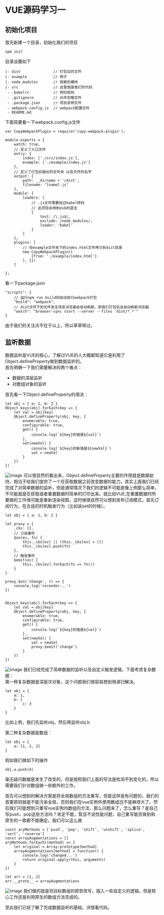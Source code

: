# VUE源码学习一
## 初始化项目
首先新建一个目录，初始化我们的项目
```
npm init
```
目录设置如下
```
|- dist               // 打包后的文件
|- example            // 例子
|- node_modules       // 依赖的模块
|- src                // 这里面是我们的代码
 - .babelrc           // 转码规则
 - .gitignore         // 长传忽略文件
 - .package.json      // 项目说明文件
 - webpack.config.js  // webpack配置文件
 - README.md     
```
下面简要看一下webpack.config.js文件
```
var CopyWebpackPlugin = require('copy-webpack-plugin');

module.exports = {
    watch: true,
    // 定义了入口文件
    entry: {
        index: ['./src/index.js'],
        example: ['./example/index.js']
    },
    // 定义了打包后输出的文件夹 以及文件的名字
    output: {
        path: __dirname + '/dist',
        filename: "[name].js"
    },
    module: {
        loaders: [
            // .js文件需要经过babel转码
            // 此项目会用到es6的语法
            {
                test: /\.js$/,
                exclude: /node_modules/,
                loader: 'babel'
            }
        ]
    },
    plugins: [
        // 将example文件夹下的index.html文件拷贝到dist目录
        new CopyWebpackPlugin([
            {from: './example/index.html'}
        ], {})
    ]

};
```
看一下package.json
```
"scripts": {
    // 运行npm run build则自动执行webpack打包
    "build": "webpack",
    // dist文件下的文件发生改变浏览器会自动刷新，即我们打包后会自动刷新浏览器
    "watch": "browser-sync start --server --files 'dist/*.*'"
}
```
由于我们的关注点不在于以上，所以草草带过。

## 监听数据

数据监听是VUE的核心，了解过VUE的人大概都知道它是利用了Object.defineProperty做到数据监听的。  
首先明确一下我们需要解决的两个难点：
- 数据的深层监听
- 对数组对象的监听

首先看一下Object.defineProperty的用法：
```
let obj = { a: 1, b: 2 }
Object.keys(obj).forEach(key => {
    let val = obj[key]
    Object.defineProperty(obj, key, {
        enumerable: true,
        configurable: true,
        get() {
            console.log(`${key}的值是${val}`)
        },
        set(newVal) {
            console.log(`${key}的新值是${newVal}`)
            val = newVal
        }        
    })
})
```
![image](https://github.com/zyl1314/blog/raw/master/public/img/fake-vue-img/1.gif)
可以很显然的看出来，Object.defineProperty主要的作用就是数据劫持，相当于给我们提供了一个在获取数据之前改变数据的能力。其实上面我们已经完成了对简单数据的监听，但是通常情况下我们的逻辑不可能是像上例那么简单，不可能就是在获取或者重置数据时简单的打印出来。就比如VUE,在重置数据时所要做的工作很可能是重新渲染视图，这时候很自然可以想到发布订阅模式，首先订阅行为，在合适的时机触发行为（比如说set的时候）。
```
let obj = { a: 1, b: 2 }

let proxy = {
    _cbs: {},
    // 订阅事件
    $on(ev, fn) {
        this._cbs[ev] || (this._cbs[ev] = [])
        this._cbs[ev].push(fn)
    },
    // 触发事件
    $emit(ev) {
        this._cbs[ev].forEach(fn => fn())
    }
}

proxy.$on('change', () => {
    console.log('rerender...')
})


Object.keys(obj).forEach(key => {
    let val = obj[key]
    Object.defineProperty(obj, key, {
        enumerable: true,
        configurable: true,
        get() {
            console.log(`${key}的值是${val}`)
        },
        set(newVal) {
            val = newVal
            proxy.$emit('change')
        }        
    })
})
```
![image](https://github.com/zyl1314/blog/raw/master/public/img/fake-vue-img/2.gif)
我们已经完成了简单数据的监听以及自定义触发逻辑，下面考虑复杂数据：  
第一种复杂数据是深层次对象，这个问题我们很容易想到用递归解决。
```
let obj = {
    a: 1,
    b: {
        c: 3
    }
}
```
比如上例，我们先监听obj，然后再监听obj.b  

第二种复杂数据是数组：
```
let obj = {
    a: [1, 2, 3]
}
```
假如我们做如下的操作
```
obj.a.push(4)
```
毫无疑问数据是发生了改变的，但是按照我们上面的写法是检测不到变化的，所以需要我们针对数组做一些额外的工作。  

首先可以想到的解决方案是将全局数组的方法重写，但是这样是有问题的，我们的首要原则就是不能污染全局，否则我们在vue实例外使用数组岂不是麻烦大了。然后我们可能想到只重写vue实例内数组的方法，那么问题来了，怎么重写？是自己写push、pop这些方法吗？肯定不能，暂且不说性能问题，自己重写能否做到和原生的一致都不能确定。我们可以这么做
```
const aryMethods = ['push', 'pop', 'shift', 'unshift', 'splice', 'sort', 'reverse']
const arrayAugmentations = []
aryMethods.forEach((method) => {
    let original = Array.prototype[method]
    arrayAugmentations[method] = function() {
        console.log('changed...')
        return original.apply(this, arguments)
    }
})

let arr = [1, 2]
arr.__proto__ = arrayAugmentations
```
![image](https://github.com/zyl1314/blog/raw/master/public/img/fake-vue-img/3.gif)
我们做的就是将目标数组的原型改写，插入一些自定义的逻辑，但是核心工作还是利用原生的数组方法完成的。  

至此我们已经了解了完成数据监听的基础，详情看代码。
